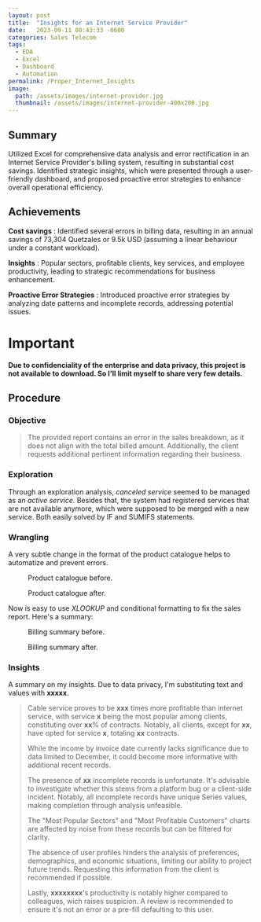 ```yaml
---
layout: post
title:  "Insights for an Internet Service Provider"
date:   2023-09-11 00:43:33 -0600
categories: Sales Telecom
tags:
  - EDA
  - Excel
  - Dashboard
  - Automation
permalink: /Proper_Internet_Insights
image: 
  path: /assets/images/internet-provider.jpg
  thumbnail: /assets/images/internet-provider-400x200.jpg
---
```


## Summary
Utilized Excel for comprehensive data analysis and error rectification in an Internet Service Provider's billing system, resulting in substantial cost savings. Identified strategic insights, which were presented through a user-friendly dashboard, and proposed proactive error strategies to enhance overall operational efficiency.

## Achievements
**Cost savings**
: Identified several errors in billing data, resulting in an annual savings of 73,304 Quetzales or 9.5k USD (assuming a linear behaviour under a constant workload).

**Insights**
: Popular sectors, profitable clients, key services, and employee productivity, leading to strategic recommendations for business enhancement.

**Proactive Error Strategies**
:  Introduced proactive error strategies by analyzing date patterns and incomplete records, addressing potential issues.

# **Important**
**Due to confidenciality of the enterprise and data privacy, this project is not available to download. So I'll limit myself to share very few details.**

## Procedure

### Objective
> The provided report contains an error in the sales breakdown, as it does not align with the total billed amount. Additionally, the client requests additional pertinent information regarding their business.

### Exploration
Through an exploration analysis, *canceled service* seemed to be managed as an *active service*. Besides that, the system had registered services that are not available anymore, which were supposed to be merged with a new service. Both easily solved by IF and SUMIFS statements.

### Wrangling
A very subtle change in the format of the product catalogue helps to automatize and prevent errors.
<figure class="align-center">
  <a href="#"><img src="{{ site.url }}{{ site.baseurl }}/assets/images/Proper_Internet_Insights/catalogo-antes.jpg" alt=""></a>
  <figcaption>Product catalogue before.</figcaption>
</figure>  <figure class="align-center">
  <a href="#"><img src="{{ site.url }}{{ site.baseurl }}/assets/images/Proper_Internet_Insights/catalogo-despues.jpg" alt=""></a>
  <figcaption>Product catalogue after.</figcaption>
</figure> 

Now is easy to use *XLOOKUP* and conditional formatting to fix the sales report. Here's a summary: 
<figure class="align-center">
  <a href="#"><img src="{{ site.url }}{{ site.baseurl }}/assets/images/Proper_Internet_Insights/facturacion-antes.jpg" alt=""></a>
  <figcaption>Billing summary before.</figcaption>
</figure>  <figure class="align-center">
  <a href="#"><img src="{{ site.url }}{{ site.baseurl }}/assets/images/Proper_Internet_Insights/facturacion-despues.jpg" alt=""></a>
  <figcaption>Billing summary after.</figcaption>
</figure> 

### Insights
A summary on my insights. Due to data privacy, I'm substituting text and values with **xxxxx**.
> Cable service proves to be **xxx** times more profitable than internet service, with service **x** being the most popular among clients, constituting over **xx**% of contracts. Notably, all clients, except for **xx**, have opted for service **x**, totaling **xx** contracts.
> 
> While the income by invoice date currently lacks significance due to data limited to December, it could become more informative with additional recent records.
> 
> The presence of **xx** incomplete records is unfortunate. It's advisable to investigate whether this stems from a platform bug or a client-side incident. Notably, all incomplete records have unique Series values, making completion through analysis unfeasible.
> 
> The "Most Popular Sectors" and "Most Profitable Customers" charts are affected by noise from these records but can be filtered for clarity.
> 
> The absence of user profiles hinders the analysis of preferences, demographics, and economic situations, limiting our ability to project future trends. Requesting this information from the client is recommended if possible.
> 
> Lastly, **xxxxxxxx**'s productivity is notably higher compared to colleagues, wich raises suspicion. A review is recommended to ensure it's not an error or a pre-fill defaulting to this user.